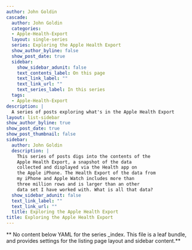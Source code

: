 ```yaml
---
author: John Goldin
cascade:
  author: John Goldin
  categories:
  - Apple-Health-Export
  layout: single-series
  series: Exploring the Apple Health Export
  show_author_byline: false
  show_post_date: true
  sidebar:
    show_sidebar_adunit: false
    text_contents_label: On this page
    text_link_label: ""
    text_link_url: ""
    text_series_label: In this series
  tags:
  - Apple-Health-Export
description: |
  A series of posts exploring what's in the Apple Health Export
layout: list-sidebar
show_author_byline: true
show_post_date: true
show_post_thumbnail: false
sidebar:
  author: John Goldin
  description: |
    This series of posts digs into the contents of the
    Apple Health Export, a snapshot of the data
    collected and displayed via the Health app on
    the Apple iPhone. The Health Export of the data from
    my iPhone and Apple Watch includes more than 
    three million rows and is larger than an other 
    data set I have worked with. What is all that data?
  show_sidebar_adunit: false
  text_link_label: ""
  text_link_url: ""
  title: Exploring the Apple Health Export
title: Exploring the Apple Health Export
---
```


** No content below YAML for the series _index. This file is a leaf bundle, and provides settings for the listing page layout and sidebar content.**
